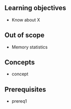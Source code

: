## Learning objectives

- Know about X

## Out of scope

- Memory statistics

## Concepts

- concept

## Prerequisites

- prereq1
